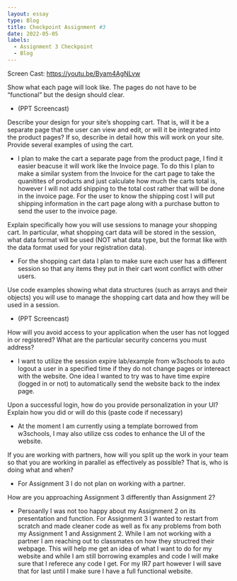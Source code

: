 ```yaml
---
layout: essay
type: Blog
title: Checkpoint Assignment #3
date: 2022-05-05
labels:
  - Assignment 3 Checkpoint
  - Blog
---
```


Screen Cast: https://youtu.be/Byam4AgNLvw

Show what each page will look like. The pages do not have to be “functional” but the design should clear. 
- (PPT Screencast)

Describe your design for your site’s shopping cart. 
That is, will it be a separate page that the user can view and edit, or will it be integrated into the product pages? 
If so, describe in detail how this will work on your site. Provide several examples of using the cart.
- I plan to make the cart a separate page from the product page, I find it easier beacuse it will work like the Invoice page. To do this I plan to make a similar system from the Invoice for the cart page to take the quanitites of products and just calculate how much the carts total is, however I will not add shipping to the total cost rather that will be done in the invoice page. For the user to know the shipping cost I will put shipping information in the cart page along with a purchase button to send the user to the invoice page. 

Explain specifically how you will use sessions to manage your shopping cart. 
In particular, what shopping cart data will be stored in the session, what data format will be used (NOT what data type, but the format like with the data format used for your registration data).
- For the shopping cart data I plan to make sure each user has a different session so that any items they put in their cart wont conflict with other users. 

Use code examples showing what data structures (such as arrays and their objects) you will use to manage the shopping cart data and how they will be used in a session.
- (PPT Screencast)

How will you avoid access to your application when the user has not logged in or registered? What are the particular security concerns you must address?
- I want to utilize the session expire lab/example from w3schools to auto logout a user in a specified time if they do not change pages or intereact with the website. One idea I wanted to try was to have time expire (logged in or not) to automatically send the website back to the index page. 

Upon a successful login, how do you provide personalization in your UI? Explain how you did or will do this (paste code if necessary)
- At the moment I am currently using a template borrowed from w3schools, I may also utilize css codes to enhance the UI of the website.

If you are working with partners, how will you split up the work in your team so that you are working in parallel as effectively as possible? That is, who is doing what and when?
- For Assignment 3 I do not plan on working with a partner. 

How are you approaching Assignment 3 differently than Assignment 2?
- Persoanlly I was not too happy about my Assignment 2 on its presentation and function. For Assignment 3 I wanted to restart from scratch and made cleaner code as well as fix any problems from both my Assignment 1 and Assignment 2. While I am not working with a partner I am reaching out to classmates on how they structred their webpage. This will help me get an idea of what I want to do for my website and while I am still borrowing examples and code I will make sure that I referece any code I get. For my IR7 part however I will save that for last until I make sure I have a full functional website. 
